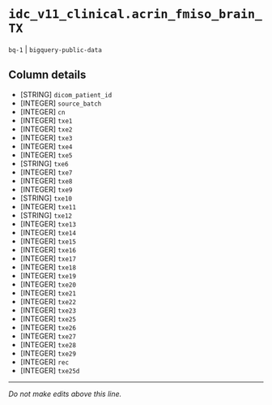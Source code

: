 # `idc_v11_clinical.acrin_fmiso_brain_TX`
`bq-1` | `bigquery-public-data`

## Column details
* [STRING]    `dicom_patient_id`
* [INTEGER]   `source_batch`
* [INTEGER]   `cn`
* [INTEGER]   `txe1`
* [INTEGER]   `txe2`
* [INTEGER]   `txe3`
* [INTEGER]   `txe4`
* [INTEGER]   `txe5`
* [STRING]    `txe6`
* [INTEGER]   `txe7`
* [INTEGER]   `txe8`
* [INTEGER]   `txe9`
* [STRING]    `txe10`
* [INTEGER]   `txe11`
* [STRING]    `txe12`
* [INTEGER]   `txe13`
* [INTEGER]   `txe14`
* [INTEGER]   `txe15`
* [INTEGER]   `txe16`
* [INTEGER]   `txe17`
* [INTEGER]   `txe18`
* [INTEGER]   `txe19`
* [INTEGER]   `txe20`
* [INTEGER]   `txe21`
* [INTEGER]   `txe22`
* [INTEGER]   `txe23`
* [INTEGER]   `txe25`
* [INTEGER]   `txe26`
* [INTEGER]   `txe27`
* [INTEGER]   `txe28`
* [INTEGER]   `txe29`
* [INTEGER]   `rec`
* [INTEGER]   `txe25d`

-------------------------------------------------------------------------------
*Do not make edits above this line.*
